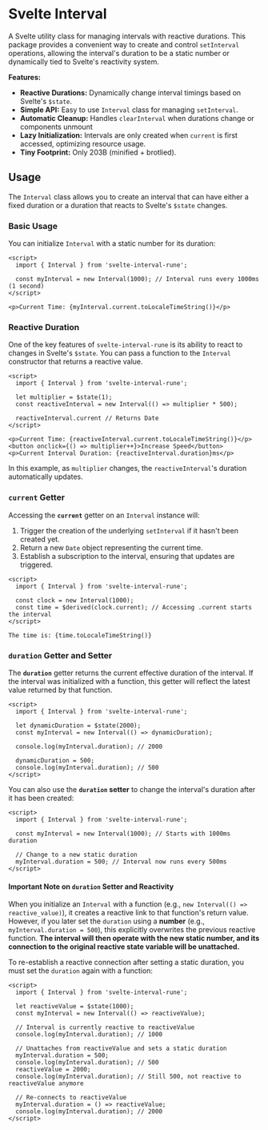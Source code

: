 # Svelte Interval

A Svelte utility class for managing intervals with reactive durations. This package provides a convenient way to create and control `setInterval` operations, allowing the interval's duration to be a static number or dynamically tied to Svelte's reactivity system.

**Features:**

- **Reactive Durations:** Dynamically change interval timings based on Svelte's `$state`.
- **Simple API:** Easy to use `Interval` class for managing `setInterval`.
- **Automatic Cleanup:** Handles `clearInterval` when durations change or components unmount
- **Lazy Initialization:** Intervals are only created when `current` is first accessed, optimizing resource usage.
- **Tiny Footprint:** Only 203B (minified + brotlied).

## Usage

The `Interval` class allows you to create an interval that can have either a fixed duration or a duration that reacts to Svelte's `$state` changes.

### Basic Usage

You can initialize `Interval` with a static number for its duration:

```svelte
<script>
  import { Interval } from 'svelte-interval-rune';

  const myInterval = new Interval(1000); // Interval runs every 1000ms (1 second)
</script>

<p>Current Time: {myInterval.current.toLocaleTimeString()}</p>
```

### Reactive Duration

One of the key features of `svelte-interval-rune` is its ability to react to changes in Svelte's `$state`. You can pass a function to the `Interval` constructor that returns a reactive value.

```svelte
<script>
  import { Interval } from 'svelte-interval-rune';

  let multiplier = $state(1);
  const reactiveInterval = new Interval(() => multiplier * 500);

  reactiveInterval.current // Returns Date
</script>

<p>Current Time: {reactiveInterval.current.toLocaleTimeString()}</p>
<button onclick={() => multiplier++}>Increase Speed</button>
<p>Current Interval Duration: {reactiveInterval.duration}ms</p>
```

In this example, as `multiplier` changes, the `reactiveInterval`'s duration automatically updates.

### `current` Getter

Accessing the **`current`** getter on an `Interval` instance will:

1.  Trigger the creation of the underlying `setInterval` if it hasn't been created yet.
2.  Return a new `Date` object representing the current time.
3.  Establish a subscription to the interval, ensuring that updates are triggered.

<!-- end list -->

```svelte
<script>
  import { Interval } from 'svelte-interval-rune';

  const clock = new Interval(1000);
  const time = $derived(clock.current); // Accessing .current starts the interval
</script>

The time is: {time.toLocaleTimeString()}
```

### `duration` Getter and Setter

The **`duration`** getter returns the current effective duration of the interval. If the interval was initialized with a function, this getter will reflect the latest value returned by that function.

```svelte
<script>
  import { Interval } from 'svelte-interval-rune';

  let dynamicDuration = $state(2000);
  const myInterval = new Interval(() => dynamicDuration);

  console.log(myInterval.duration); // 2000

  dynamicDuration = 500;
  console.log(myInterval.duration); // 500
</script>
```

You can also use the **`duration` setter** to change the interval's duration after it has been created:

```svelte
<script>
  import { Interval } from 'svelte-interval-rune';

  const myInterval = new Interval(1000); // Starts with 1000ms duration

  // Change to a new static duration
  myInterval.duration = 500; // Interval now runs every 500ms
</script>
```

#### Important Note on `duration` Setter and Reactivity

When you initialize an `Interval` with a function (e.g., `new Interval(() => reactive_value)`), it creates a reactive link to that function's return value. However, if you later set the `duration` using a **number** (e.g., `myInterval.duration = 500`), this explicitly overwrites the previous reactive function. **The interval will then operate with the new static number, and its connection to the original reactive state variable will be unattached.**

To re-establish a reactive connection after setting a static duration, you must set the `duration` again with a function:

```svelte
<script>
  import { Interval } from 'svelte-interval-rune';

  let reactiveValue = $state(1000);
  const myInterval = new Interval(() => reactiveValue);

  // Interval is currently reactive to reactiveValue
  console.log(myInterval.duration); // 1000

  // Unattaches from reactiveValue and sets a static duration
  myInterval.duration = 500;
  console.log(myInterval.duration); // 500
  reactiveValue = 2000;
  console.log(myInterval.duration); // Still 500, not reactive to reactiveValue anymore

  // Re-connects to reactiveValue
  myInterval.duration = () => reactiveValue;
  console.log(myInterval.duration); // 2000
</script>
```
